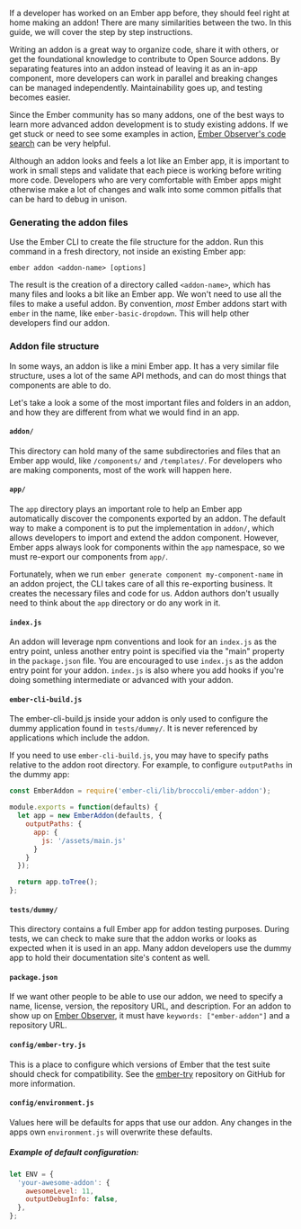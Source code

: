If a developer has worked on an Ember app before, they should feel right at home making an addon! There are many similarities between the two. In this guide, we will cover the step by step instructions.

Writing an addon is a great way to organize code, share it with others, or get the foundational knowledge to contribute to Open Source addons. By separating features into an addon instead of leaving it as an in-app component, more developers can work in parallel and breaking changes can be managed independently. Maintainability goes up, and testing becomes easier.

Since the Ember community has so many addons, one of the best ways to learn more advanced addon development is to study existing addons. If we get stuck or need to see some examples in action, [Ember Observer's code search](https://www.emberobserver.com/code-search) can be very helpful.

Although an addon looks and feels a lot like an Ember app, it is important to work in small steps and validate that each piece is working before writing more code. Developers who are very comfortable with Ember apps might otherwise make a lot of changes and walk into some common pitfalls that can be hard to debug in unison.

### Generating the addon files

Use the Ember CLI to create the file structure for the addon. Run this command in a fresh directory, not inside an existing Ember app:

```shell
ember addon <addon-name> [options]
```

The result is the creation of a directory called `<addon-name>`, which has many files and looks a bit like an Ember app. We won't need to use all the files to make a useful addon. By convention, _most_ Ember addons start with `ember` in the name, like `ember-basic-dropdown`. This will help other developers find our addon.

### Addon file structure

In some ways, an addon is like a mini Ember app. It has a very similar file structure, uses a lot of the same API methods, and can do most things that components are able to do.

Let's take a look a some of the most important files and folders in an addon, and how they are different from what we would find in an app.

#### `addon/`

This directory can hold many of the same subdirectories and files that an Ember app would, like `/components/` and `/templates/`. For developers who are making components, most of the work will happen here.

#### `app/`

The `app` directory plays an important role to help an Ember app automatically discover the components exported by an addon.
The default way to make a component is to put the implementation in `addon/`, which allows developers to import and extend the addon component. However, Ember apps always look for components within the `app` namespace, so we must re-export our components from `app/`.

Fortunately, when we run `ember generate component my-component-name` in an addon project, the CLI takes care of all this re-exporting business. It creates the necessary files and code for us. Addon authors don't usually need to think about the `app` directory or do any work in it.

#### `index.js`

An addon will leverage npm conventions and look for an `index.js` as the entry point, unless another entry point is specified via the "main" property in the `package.json` file. You are encouraged to use `index.js` as the addon entry point for your addon. `index.js` is also where you add hooks if you're doing something intermediate or advanced with your addon.

#### `ember-cli-build.js`

The ember-cli-build.js inside your addon is only used to configure the dummy application found in `tests/dummy/`. It is never referenced by applications which include the addon.

If you need to use `ember-cli-build.js`, you may have to specify paths relative to the addon root directory. For example, to configure `outputPaths` in the dummy app:

```javascript {data-filename=ember-cli-build.js}
const EmberAddon = require('ember-cli/lib/broccoli/ember-addon');

module.exports = function(defaults) {
  let app = new EmberAddon(defaults, {
    outputPaths: {
      app: {
        js: '/assets/main.js'
      }
    }
  });

  return app.toTree();
};
```

#### `tests/dummy/`
This directory contains a full Ember app for addon testing purposes. During tests, we can check to make sure that the addon works or looks as expected when it is used in an app. Many addon developers use the dummy app to hold their documentation site's content as well.

#### `package.json`

If we want other people to be able to use our addon, we need to specify a name, license, version, the repository URL, and description. For an addon to show up on [Ember Observer](https://emberobserver.com), it must have `keywords: ["ember-addon"]` and a repository URL.

#### `config/ember-try.js`

This is a place to configure which versions of Ember that the test suite should check for compatibility. See the [ember-try](https://github.com/ember-cli/ember-try) repository on GitHub for more information.

#### `config/environment.js`

Values here will be defaults for apps that use our addon. Any changes in the apps own `environment.js` will overwrite these defaults.

##### Example of default configuration:
```javascript {data-filename=config/enviroment.js}
let ENV = {
  'your-awesome-addon': {
    awesomeLevel: 11,
    outputDebugInfo: false,
  },
};
```
